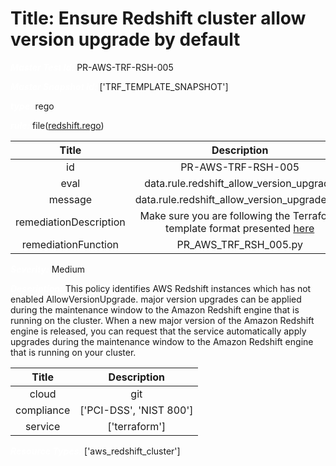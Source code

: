 



# Title: Ensure Redshift cluster allow version upgrade by default


***<font color="white">Master Test Id:</font>*** PR-AWS-TRF-RSH-005

***<font color="white">Master Snapshot Id:</font>*** ['TRF_TEMPLATE_SNAPSHOT']

***<font color="white">type:</font>*** rego

***<font color="white">rule:</font>*** file([redshift.rego])  
  
  
  
  

|Title|Description|
| :---: | :---: |
|id|PR-AWS-TRF-RSH-005|
|eval|data.rule.redshift_allow_version_upgrade|
|message|data.rule.redshift_allow_version_upgrade_err|
|remediationDescription|Make sure you are following the Terraform template format presented <a href='https://registry.terraform.io/providers/hashicorp/aws/latest/docs/resources/redshift_cluster' target='_blank'>here</a>|
|remediationFunction|PR_AWS_TRF_RSH_005.py|


***<font color="white">Severity:</font>*** Medium

***<font color="white">Description:</font>*** This policy identifies AWS Redshift instances which has not enabled AllowVersionUpgrade. major version upgrades can be applied during the maintenance window to the Amazon Redshift engine that is running on the cluster. When a new major version of the Amazon Redshift engine is released, you can request that the service automatically apply upgrades during the maintenance window to the Amazon Redshift engine that is running on your cluster.  
  
  

|Title|Description|
| :---: | :---: |
|cloud|git|
|compliance|['PCI-DSS', 'NIST 800']|
|service|['terraform']|


***<font color="white">Resource Types:</font>*** ['aws_redshift_cluster']


[redshift.rego]: https://github.com/prancer-io/prancer-compliance-test/tree/master/aws/terraform/redshift.rego

